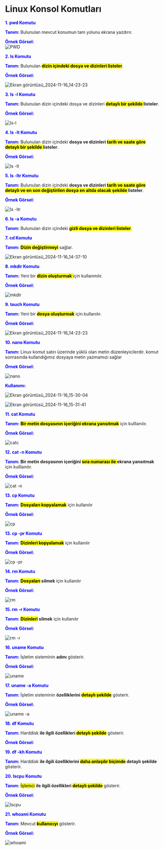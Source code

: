 # Linux Konsol Komutları  

__<span style="color:blue">1. pwd Komutu__   

__<span style="color:blue">Tanım:__  Bulunulan mevcut konumun tam yolunu ekrana yazdırır.

__<span style="color:blue"> Örnek Görsel:__  
![PWD](https://github.com/user-attachments/assets/2d8959dc-daa0-4e14-856e-bd515659f203)  

__<span style="color:blue">2. ls Komutu__  

 __<span style="color:blue">Tanım:__ Bulunulan <mark>__dizin içindeki dosya ve dizinleri listeler__</mark>.  

 __<span style="color:blue"> Örnek Görsel:__  

 ![Ekran görüntüsü_2024-11-16_14-23-23](https://github.com/user-attachments/assets/68e1b4fd-22f4-479b-898e-5bffd890c639)  
 

 __<span style="color:blue">3. ls -l Komutu__

  __<span style="color:blue">Tanım:__ Bulunulan dizin içindeki dosya ve dizinleri __<mark>detaylı bir şekilde </mark>  listeler__. 

 __<span style="color:blue"> Örnek Görsel:__  

![ls-l](https://github.com/user-attachments/assets/167cce51-3261-4472-a650-33188b20dc4a)



__<span style="color:blue">4. ls -lt Komutu__  

__<span style="color:blue">Tanım:__ Bulunulan dizin içindeki __dosya ve dizinleri <mark> tarih ve saate göre detaylı bir şekilde </mark>  listeler__. 

 __<span style="color:blue"> Örnek Görsel:__  

![ls -lt](https://github.com/user-attachments/assets/649ac2ed-8287-48d3-8f45-0e3d0186f4f2)

__<span style="color:blue">5. ls -ltr Komutu__  

__<span style="color:blue">Tanım:__ Bulunulan dizin içindeki __dosya ve dizinleri <mark> tarih ve saate göre  detaylı ve en son değiştirilen dosya en altda olacak şekilde </mark>  listeler__. 

__<span style="color:blue"> Örnek Görsel:__  

![ls -ltr](https://github.com/user-attachments/assets/4dc9cd77-5009-4bdb-97c0-902d39b38505)


__<span style="color:blue">6. ls -a Komutu__  

 __<span style="color:blue">Tanım:__ Bulunulan  dizin içindeki <mark> __gizli dosya ve dizinleri listeler__</mark>.  


__<span style="color:blue">7. cd Komutu__

__<span style="color:blue">Tanım:__ <mark>__Dizin değiştirmeyi__</mark> sağlar.


![Ekran görüntüsü_2024-11-16_14-37-10](https://github.com/user-attachments/assets/e3b00099-f03e-43b0-bd6a-63fa8ce2cce5)

__<span style="color:blue">8. mkdir Komutu__  

__<span style="color:blue">Tanım:__ Yeni bir <mark>__dizin oluşturmak__
</mark> için kullanmılır.

 __<span style="color:blue"> Örnek Görsel:__  

![mkdir](https://github.com/user-attachments/assets/ce3aaaa8-06dd-47a4-8bf4-3c3e8f53b0d1) 


__<span style="color:blue">9. touch Komutu__ 

__<span style="color:blue">Tanım:__ Yeni bir <mark>__dosya oluşturmak__</mark> için.kullanılır.

 __<span style="color:blue"> Örnek Görsel:__  

![Ekran görüntüsü_2024-11-16_14-23-23](https://github.com/user-attachments/assets/416d6658-1908-4ee3-90c1-46a1ead5d59c)

__<span style="color:blue">10. nano Komutu__ 

__<span style="color:blue">Tanım:__ Linux komut satırı üzerinde  yüklü olan metin düzenleyicilerdir. komut sonrasında kullandığımız dosyaya metin yazmamızı sağlar 


 __<span style="color:blue"> Örnek Görsel:__  

![nano](https://github.com/user-attachments/assets/303a09ad-1573-40d7-9818-affb4927baa9)


__<span style="color:blue">Kullanımı:__  


![Ekran görüntüsü_2024-11-16_15-30-04](https://github.com/user-attachments/assets/b4bde075-394a-4e57-a876-d7714eccdeea)

![Ekran görüntüsü_2024-11-16_15-31-41](https://github.com/user-attachments/assets/f73bdd42-0978-4153-8c48-59641476a48b)


__<span style="color:blue">11. cat Komutu__  

__<span style="color:blue">Tanım:__ <mark>__Bir metin dosyasının içeriğini ekrana yansıtmak__</mark> için kulllanılır. 

 __<span style="color:blue"> Örnek Görsel:__  

 ![catc](https://github.com/user-attachments/assets/d158e4c7-075e-4f1f-a4f5-aaf9337152a6)

__<span style="color:blue">12. cat -n Komutu__  

__<span style="color:blue">Tanım:__  __Bir metin dosyasının içeriğini <mark>sıra numarası ile </mark>ekrana yansıtmak__ için kulllanılır. 

 __<span style="color:blue"> Örnek Görsel:__  

 ![cat -n](https://github.com/user-attachments/assets/3bcd0918-037d-482d-b30d-a9045953bc66)
  


__<span style="color:blue">13. cp Komutu__  

__<span style="color:blue">Tanım:__ <mark>__Dosyaları kopyalamak__</mark> için kullanılır 



 __<span style="color:blue"> Örnek Görsel:__  

 ![cp ](https://github.com/user-attachments/assets/0298f866-ee86-462a-9b13-94eca1b03226)
 

 __<span style="color:blue">13. cp -pr Komutu__  

 __<span style="color:blue">Tanım:__ <mark>__Dizinleri kopyalamak__</mark> için kullanılır 
 

  __<span style="color:blue"> Örnek Görsel:__  

  ![cp -pr](https://github.com/user-attachments/assets/a419d390-b734-41f5-b350-67daaf32cb75)
  
 __<span style="color:blue">14. rm Komutu__  

  __<span style="color:blue">Tanım:__ <mark>__Dosyaları</mark> silmek__ için kullanılır 
 
 __<span style="color:blue"> Örnek Görsel:__  

 ![rm ](https://github.com/user-attachments/assets/e4cd584f-619c-41b1-9fd1-69a94bfd39a9)

 __<span style="color:blue">15. rm -r Komutu__ 

__<span style="color:blue">Tanım:__ <mark>__Dizinleri</mark> silmek__ için kullanılır 


 __<span style="color:blue"> Örnek Görsel:__   

 ![rm -r ](https://github.com/user-attachments/assets/fb992953-23fa-46b4-be20-6a7842964e85)
  
 __<span style="color:blue">16. uname  Komutu__ 

__<span style="color:blue">Tanım:__ İşletim sisteminin __adını__ gösterir.  

 __<span style="color:blue"> Örnek Görsel:__  

![uname](https://github.com/user-attachments/assets/1b643c27-c4bd-4b1c-bb9e-32691c8ad6f4)


 __<span style="color:blue">17. uname -a  Komutu__

 __<span style="color:blue">Tanım:__ İşletim sisteminin __özelliklerini <mark>detaylı şekilde__</mark> gösterir.  
  
__<span style="color:blue"> Örnek Görsel:__   

![uname -a](https://github.com/user-attachments/assets/244445d3-42ff-4b75-b55d-b52cabe0b096)

__<span style="color:blue">18. df  Komutu__

__<span style="color:blue">Tanım:__ Harddisk  __ile ilgili özellikleri <mark>detaylı şekilde__</mark> gösterir.  

__<span style="color:blue"> Örnek Görsel:__  

__<span style="color:blue">19. df -kh  Komutu__  

__<span style="color:blue">Tanım:__ Harddisk  __ile ilgili özelliklerini <mark>daha anlaşılır biçimde</mark> detaylı şekilde__ gösterir.  

__<span style="color:blue">20. lscpu Komutu__  

__<span style="color:blue">Tanım:__ <mark>İşlemci</mark> __ile ilgili özellikleri <mark>detaylı şekilde__</mark> gösterir.  

__<span style="color:blue"> Örnek Görsel:__  

![lscpu](https://github.com/user-attachments/assets/6f3cc547-26e2-4367-9320-7aba341d2354)

__<span style="color:blue">21. whoami Komutu__ 

__<span style="color:blue">Tanım:__  Mevcut <mark>__kullanıcıyı__</mark> gösterir.  

__<span style="color:blue"> Örnek Görsel:__  

![whoami](https://github.com/user-attachments/assets/02fe8a30-49da-456e-b1cb-e65915c4272b)


























